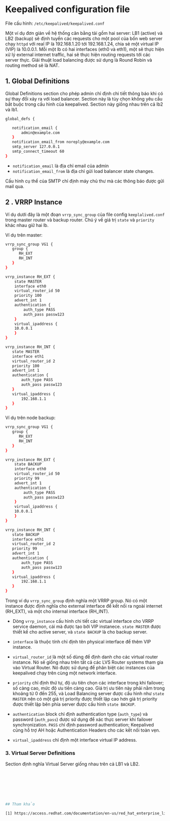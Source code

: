 # Keepalived configuration file

File cấu hình: `/etc/keepalived/keepalived.conf`

Một ví dụ đơn giản về hệ thống cân bằng tải gồm hai server: LB1 (active) và LB2 (backup) sẽ định tuyến các requests cho một pool của bốn web server chạy `httpd` với real IP là 192.168.1.20 tới 192.168.1.24, chia sẻ một virtual IP (VIP) là 10.0.0.1. Mỗi một lb có hai interfaces (eth0 và eth1), một sẽ thực hiện xử lý external internet traffic, hai sẽ thực hiện routing requests tới các server thực. Giải thuật load balancing được sử dụng là Round Robin và routing method sẽ là NAT.

## 1. Global Definitions

Global Definitions section cho phép admin chỉ định chi tiết thông báo khi có sự thay đổi xảy ra với load balancer. Section này là tùy chọn không yêu cầu bắt buộc trong cấu hình của keepalived. Section này giống nhau trên cả lb2 và lb1.

```sh
global_defs {

   notification_email {
       admin@example.com
   }
   notification_email_from noreply@example.com
   smtp_server 127.0.0.1
   smtp_connect_timeout 60
}
```

* `notification_email` là địa chỉ email của admin
* `notification_email_from` là địa chỉ gửi load balancer state changes. 

Cấu hình cụ thể của SMTP chỉ định máy chủ thư mà các thông báo được gửi mail qua.


## 2 . VRRP Instance

Ví dụ dưới đây là một đoạn `vrrp_sync_group` của file config `keeplalived.conf` trong master router và backup router. Chú ý về giá trị `state` và `priority` khác nhau giữ hai lb.

Ví dụ trên master:

```sh
vrrp_sync_group VG1 {
   group {
      RH_EXT
      RH_INT
   }
}

vrrp_instance RH_EXT {
    state MASTER
    interface eth0
    virtual_router_id 50
    priority 100
    advert_int 1
    authentication {
        auth_type PASS
        auth_pass passw123
    }
    virtual_ipaddress {
    10.0.0.1
    }
}

vrrp_instance RH_INT {
   state MASTER
   interface eth1
   virtual_router_id 2
   priority 100
   advert_int 1
   authentication {
       auth_type PASS
       auth_pass passw123
   }
   virtual_ipaddress {
       192.168.1.1
   }
}
```

Ví dụ trên node backup:

```sh
vrrp_sync_group VG1 {
   group {
      RH_EXT
      RH_INT
   }
}

vrrp_instance RH_EXT {
    state BACKUP
    interface eth0
    virtual_router_id 50
    priority 99
    advert_int 1
    authentication {
        auth_type PASS
        auth_pass passw123
    }
    virtual_ipaddress {
    10.0.0.1
    }
}

vrrp_instance RH_INT {
   state BACKUP
   interface eth1
   virtual_router_id 2
   priority 99
   advert_int 1
   authentication {
       auth_type PASS
       auth_pass passw123
   }
   virtual_ipaddress {
       192.168.1.1
   }
}
```

Trong ví dụ `vrrp_sync_group` định nghĩa một VRRP group. Nó có một instance được định nghĩa cho external interface để kết nối ra ngoài internet (RH_EXT), và một cho internal interface (RH_INT). 

* Dòng `vrrp_instance` cấu hình chi tiết các virtual interface cho VRRP service daemon, cái mà  được tạo bởi VIP instanece. `state MASTER` được thiết kế cho active server, và `state BACKUP` là cho backup server.

* `interface` là thuộc tính chỉ định tên physical interface để thêm VIP instance.

* `virtual_router_id` là một số dùng để định danh cho các virtual router instance. Nó sẽ giống nhau trên tất cả các LVS Router systems tham gia vào Virtual Router. Nó được sử dụng để phân biệt các instances của keepalived chạy trên cùng một network interface.

* `priority` chỉ định thứ tự, độ ưu tiên chọn các interface trong khi failover; số càng cao, mức độ ưu tiên càng cao. Giá trị ưu tiên này phải nằm trong khoảng từ 0 đến 255, và Load Balancing server được cấu hình như `state MASTER` nên có một giá trị priority được thiết lập cao hơn giá trị priority được thiết lập bên phía server được cấu hình `state BACKUP`.

* `authentication` block chỉ định authentication type (`auth_type`) và password (`auth_pass`) được sử dụng để xác thực server khi failover synchronization. `PASS` chỉ định password authentication; Keepalived cũng hỗ trợ AH hoặc Authentication Headers cho các kết nối toàn vẹn.

* `virtual_ipaddress` chỉ định một interface virtual IP address.


### 3. Virtual Server Definitions

Section định nghĩa Virtual Server giống nhau trên cả LB1 và LB2.

```sh







## Tham khảo

[1] https://access.redhat.com/documentation/en-us/red_hat_enterprise_linux/7/html/load_balancer_administration/ch-initial-setup-vsa

